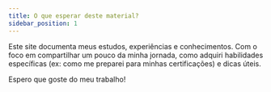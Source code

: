 ```yaml
---
title: O que esperar deste material?
sidebar_position: 1
---
```


Este site documenta meus estudos, experiências e conhecimentos. Com o foco em compartilhar um pouco da minha jornada,
como adquiri habilidades específicas (ex: como me preparei para minhas certificações) e dicas úteis.

Espero que goste do meu trabalho!